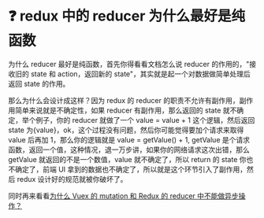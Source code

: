 # :question: redux 中的 reducer 为什么最好是纯函数

为什么 reducer 最好是纯函数，首先你得看看文档怎么说 reducer 的作用的，"接收旧的 state 和 action，返回新的 state"，其实就是起一个对数据做简单处理后返回 state 的作用。

那么为什么会设计成这样？因为 redux 的 reducer 的职责不允许有副作用，副作用简单来说就是不确定性，如果 reducer 有副作用，那么返回的 state 就不确定，举个例子，你的 reducer 就做了一个 value = value + 1 这个逻辑，然后返回 state 为{value}，ok，这个过程没有问题，然后你可能觉得要加个请求来取得 value 后再加 1，那么你的逻辑就是 value = getValue() + 1, getValue 是个请求函数，返回一个值，这种情况，退一万步讲，如果你的网络请求这次出错，那么 getValue 就返回的不是一个数值，value 就不确定了，所以 return 的 state 你也不确定了，前端 UI 拿到的数据也不确定了，所以就是这个环节引入了副作用，然后 redux 设计好的规范就被你破坏了。

同时再来看看[为什么 Vuex 的 mutation 和 Redux 的 reducer 中不能做异步操作？](./38.md)
